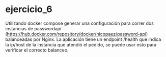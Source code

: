 # ejercicio_6
Utilizando docker compose generar una configuración para correr dos instancias de passwordapi
(https://hub.docker.com/repository/docker/nicopaez/password-api) balanceadas por Nginx.
La aplicación tiene un endpoint /health que indica la ip/host de la instancia que atendió el pedido,
se puede usar esto para verificar el correcto balanceo.
